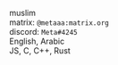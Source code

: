 muslim <br />
matrix: `@metaaa:matrix.org` <br />
discord: `Meta#4245` <br />
English, Arabic <br />
JS, C, C++, Rust <br />
